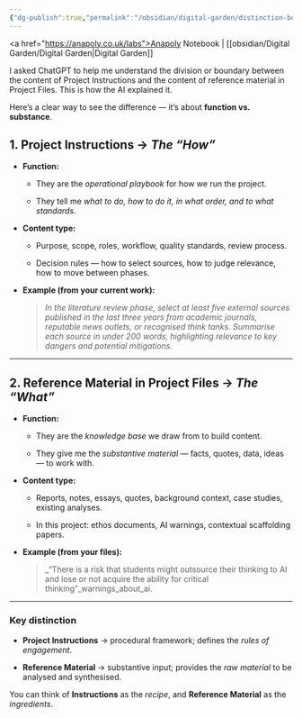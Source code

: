 ```yaml
---
{"dg-publish":true,"permalink":"/obsidian/digital-garden/distinction-between-project-instructions-and-project-files/"}
---
```


<a href="https://anapoly.co.uk/labs">Anapoly Notebook</a> | [[obsidian/Digital Garden/Digital Garden\|Digital Garden]] 

I asked ChatGPT to help me understand the division or boundary between the content of Project Instructions and the content of reference material in Project Files. This is how the AI explained it. 

Here’s a clear way to see the difference — it’s about **function vs. substance**.

## **1. Project Instructions** → _The “How”_

- **Function:**
    
    - They are the _operational playbook_ for how we run the project.
        
    - They tell me _what to do, how to do it, in what order, and to what standards_.
        
- **Content type:**
    
    - Purpose, scope, roles, workflow, quality standards, review process.
        
    - Decision rules — how to select sources, how to judge relevance, how to move between phases.
        
- **Example (from your current work):**
    
    > _In the literature review phase, select at least five external sources published in the last three years from academic journals, reputable news outlets, or recognised think tanks. Summarise each source in under 200 words, highlighting relevance to key dangers and potential mitigations._
    

---

## **2. Reference Material in Project Files** → _The “What”_

- **Function:**
    
    - They are the _knowledge base_ we draw from to build content.
        
    - They give me the _substantive material_ — facts, quotes, data, ideas — to work with.
        
- **Content type:**
    
    - Reports, notes, essays, quotes, background context, case studies, existing analyses.
        
    - In this project: ethos documents, AI warnings, contextual scaffolding papers.
        
- **Example (from your files):**
    
    > _“There is a risk that students might outsource their thinking to AI and lose or not acquire the ability for critical thinking”_warnings_about_ai.
    

---

### **Key distinction**

- **Project Instructions** → procedural framework; defines the _rules of engagement_.
    
- **Reference Material** → substantive input; provides the _raw material_ to be analysed and synthesised.
    

You can think of **Instructions** as the _recipe_, and **Reference Material** as the _ingredients_.